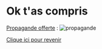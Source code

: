 # Ok t'as compris

[Propagande offerte](./5-Documentation.md) :
![propagande](../images/stalinerac.jpg)

[Clique ici pour revenir](https://matias.ma/nsfw/)